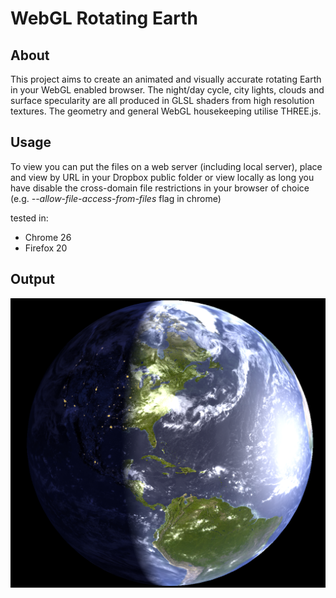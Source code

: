 # WebGL Rotating Earth

## About

This project aims to create an animated and visually accurate rotating Earth in your WebGL enabled browser.
The night/day cycle, city lights, clouds and surface specularity are all produced in GLSL shaders from high resolution textures. The geometry and general WebGL housekeeping utilise THREE.js.

## Usage

To view you can put the files on a web server (including local server), place and view by URL in your Dropbox public folder or view locally as long you have disable the cross-domain file restrictions in your browser of choice (e.g. _--allow-file-access-from-files_ flag in chrome)

tested in:
* Chrome 26
* Firefox 20

## Output

![screenshot](/screenshot.png "Screenshot")
